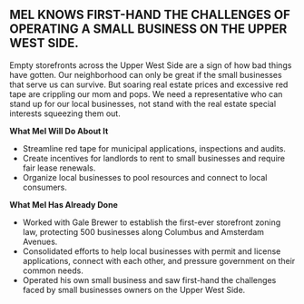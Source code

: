 ## **MEL KNOWS FIRST-HAND THE CHALLENGES OF OPERATING A SMALL BUSINESS ON THE UPPER WEST SIDE.**

Empty storefronts across the Upper West Side are a sign of how bad things have gotten. Our neighborhood can only be great if the small businesses that serve us can survive. But soaring real estate prices and excessive red tape are crippling our mom and pops. We need a representative who can stand up for our local businesses, not stand with the real estate special interests squeezing them out.

 

**What Mel Will Do About It**

- Streamline red tape for municipal applications, inspections and audits.
- Create incentives for landlords to rent to small businesses and require fair lease renewals.
- Organize local businesses to pool resources and connect to local consumers.

**What Mel Has Already Done**

- Worked with Gale Brewer to establish the first-ever storefront zoning law, protecting 500 businesses along Columbus and Amsterdam Avenues.
- Consolidated efforts to help local businesses with permit and license applications, connect with each other, and pressure government on their common needs.
- Operated his own small business and saw first-hand the challenges faced by small businesses owners on the Upper West Side.